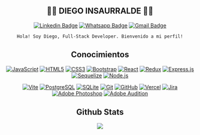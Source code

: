 <div align="center">

## :man_technologist: DIEGO INSAURRALDE :man_technologist:

[![Linkedin Badge](https://img.shields.io/badge/-LinkedIn-blue?style=flat-square&logo=Linkedin&logoColor=white&link=https://www.linkedin.com/in/djinsaurralde38/)](https://www.linkedin.com/in/djinsaurralde38/)
[![Whatsapp Badge](https://img.shields.io/badge/-Whatsapp-4CA143?style=flat-square&labelColor=4CA143&logo=whatsapp&logoColor=white&link=https://api.whatsapp.com/send?phone=541127666063&text=%F0%9F%91%8B%F0%9F%98%80)](https://api.whatsapp.com/send?phone=541127666063&text=%F0%9F%91%8B%F0%9F%98%80)
[![Gmail Badge](https://img.shields.io/badge/-Gmail-c14438?style=flat-square&logo=Gmail&logoColor=white&link=mailto:djinsaurralde38@gmail.com)](mailto:djinsaurralde38@gmail.com)

    Hola! Soy Diego, Full-Stack Developer. Bienvenido a mi perfil!

## Conocimientos

[![JavaScript](https://img.shields.io/badge/-JavaScript-000000?style=flat-square&logo=javascript&link=https://www.ecma-international.org/publications-and-standards/standards/ecma-262/)](https://www.ecma-international.org/publications-and-standards/standards/ecma-262/)
[![HTML5](https://img.shields.io/badge/-HTML5-E46625?style=flat-square&logo=html5&logoColor=white&link=https://html.spec.whatwg.org/)](https://html.spec.whatwg.org/)
[![CSS3](https://img.shields.io/badge/-CSS3-385BF4?style=flat-square&logo=css3&link=https://www.w3.org/TR/CSS/#css)](https://www.w3.org/TR/CSS/#css)
[![Bootstrap](https://img.shields.io/badge/Bootstrap-7C01FD?style=flat-square&logo=bootstrap&logoColor=white&link=https://getbootstrap.com/)](https://getbootstrap.com/)
[![React](https://img.shields.io/badge/-React-000000?style=flat-square&logo=react&link=https://es.react.dev/)](https://es.react.dev/)
[![Redux](https://img.shields.io/badge/Redux-%237241BE.svg?style=flat-square&logo=redux&logoColor=white&link=https://es.redux.js.org/)](https://es.redux.js.org/)
[![Express.js](https://img.shields.io/badge/Express.js-%23404d59.svg?style=flat-square&logo=express&logoColor=white&link=https://expressjs.com/es/)](https://expressjs.com/es/)
[![Sequelize](https://img.shields.io/badge/Sequelize-31396A?style=flat-square&logo=Sequelize&logoColor=68AEE8&link=https://sequelize.org/)](https://sequelize.org/)
[![Node.js](https://img.shields.io/badge/-Node.js-000000?style=flat-square&logo=Node.js&link=https://nodejs.org/es)](https://nodejs.org/es)

[![Vite](https://img.shields.io/badge/Vite-9E40FF?style=flat-square&logo=vite&logoColor=F7CA00&link=https://vitejs.dev/)](https://vitejs.dev/)
[![PostgreSQL](https://img.shields.io/badge/-PostgreSQL-%23404d59?style=flat-square&logo=postgresql&logoColor=%2361DAFB&link=https://www.postgresql.org/)](https://www.postgresql.org/)
[![SQLite](https://img.shields.io/badge/SQLite-%23123757.svg?style=flat-square&logo=sqlite&logoColor=367DCF&link=https://www.sqlite.org/index.html)](https://www.sqlite.org/index.html)
[![Git](https://img.shields.io/badge/-Git-000000?style=flat-square&logo=git&link=https://git-scm.com/)](https://git-scm.com/)
[![GitHub](https://img.shields.io/badge/-GitHub-181717?style=flat-square&logo=github&link=https://github.com/)](https://github.com/)
[![Vercel](https://img.shields.io/badge/-Vercel-000000?style=flat-square&logo=vercel&link=https://vercel.com/)](https://vercel.com/)
[![Jira](https://img.shields.io/badge/Jira-0052CC?style=flat-square&logo=Jira&logoColor=white&link=https://www.atlassian.com/es/software/jira)](https://www.atlassian.com/es/software/jira)
[![Adobe Photoshop](https://img.shields.io/badge/Adobe%20Photoshop-%23061E26.svg?style=flat-square&logo=adobe%20photoshop&logoColor=%2326C9FF&link=https://www.adobe.com/ar/products/photoshop.html)](https://www.adobe.com/ar/products/photoshop.html)
[![Adobe Audition](https://img.shields.io/badge/Adobe%20Audition-00005B.svg?style=flat-square&logo=Adobe%20Audition&logoColor=%239999FF&link=https://www.adobe.com/es/products/audition.html)](https://www.adobe.com/es/products/audition.html)


## Github Stats

</div>

<div align="center"><img src="https://github-readme-stats.vercel.app/api?username=Insaurralde38&show_icons=true&count_private=true&hide_border=true" align="center" /></div>  
<br/>
